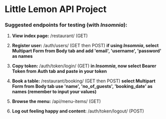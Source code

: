 # Little Lemon API Project

### Suggested endpoints for testing (with _Insomnia_):
1. **View index page:** /restaurant/ (GET)

2. **Register user:** /auth/users/ (GET then POST)
   **if using _Insomnia_, select Multipart Form from Body tab and add 'email', 'username', 'password' as names**

3. **Copy token:** /auth/token/login/ (GET)
   **in _Insomnia_, now select Bearer Token from Auth tab and paste in your token**

5. **Book a table:** /restaurant/booking/ (GET then POST)
   **select Multipart Form from Body tab use 'name', 'no_of_guests', 'booking_date' as names (remember to input your values)**

6. **Browse the menu:** /api/menu-items/ (GET)

7. **Log out feeling happy and content:** /auth/token/logout/ (POST)
